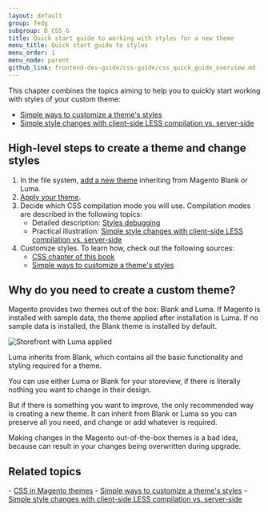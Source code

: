 ```yaml
---
layout: default
group: fedg
subgroup: D_CSS_G
title: Quick start guide to working with styles for a new theme 
menu_title: Quick start guide to styles
menu_order: 1
menu_node: parent
github_link: frontend-dev-guide/css-guide/css_quick_guide_overview.md
---
```


This chapter combines the topics aiming to help you to quickly start working with styles of your custom theme:

- <a href="{{site.gdeurl}}frontend-dev-guide/css-guide/css_quick_guide_approach.html">Simple ways to customize a theme's styles</a>
- <a href="{{site.gdeurl}}frontend-dev-guide/css-guide/css_quick_guide_mode.html">Simple style changes with client-side LESS compilation vs. server-side</a>


<h2>High-level steps to create a theme and change styles</h2>

1. In the file system, <a href="{{site.gdeurl}}frontend-dev-guide/themes/theme-create.html" target="_blank">add a new theme</a> inheriting from Magento Blank or Luma.
3.  <a href="{{site.gdeurl}}frontend-dev-guide/themes/theme-apply.html" target="_blank">Apply your theme</a>.
2. Decide which CSS compilation mode you will use. Compilation modes are described in the following topics:
	- Detailed description: <a href="{{site.gdeurl}}frontend-dev-guide/css-topics/css_debug.html">Styles debugging</a> 
	- Practical illustration: <a href="{{site.gdeurl}}frontend-dev-guide/css-guide/css_quick_guide_mode.html">Simple style changes with client-side LESS compilation vs. server-side</a> 
4. Customize styles. To learn how, check out the following sources:
	- <a href="{{site.gdeurl}}frontend-dev-guide/css-topics/css-overview.html">CSS chapter of this book</a>
	- <a href="{{site.gdeurl}}frontend-dev-guide/css-guide/css_quick_guide_approach.html">Simple ways to customize a theme's styles</a>

<h2>Why do you need to create a custom theme?</h2>

Magento provides two themes out of the box: Blank and Luma. If Magento is installed with sample data, the theme applied after installation is Luma. If no sample data is installed, the Blank theme is installed by default.

<img src="{{ site.baseurl }}common/images/css_guide_luma_.png" alt="Storefront with Luma applied">

Luma inherits from Blank, which contains all the basic functionality and styling required for a theme.

You can use either Luma or Blank for your storeview, if there is literally nothing you want to change in their design.

But if there is something you want to improve, the only recommended way is creating a new theme. It can inherit from Blank or Luma so you can preserve all you need, and change or add whatever is required. 

Making changes in the Magento out-of-the-box themes is a bad idea, because can result in your changes being overwritten during upgrade.

<h2>Related topics</h2>
- <a href="{{site.gdeurl}}frontend-dev-guide/css-topics/css-overview.html"> CSS in Magento themes</a>
- <a href="{{site.gdeurl}}frontend-dev-guide/css-guide/css_quick_guide_approach.html">Simple ways to customize a theme's styles</a>
- <a href="{{site.gdeurl}}frontend-dev-guide/css-guide/css_quick_guide_mode.html">Simple style changes with client-side LESS compilation vs. server-side</a>
